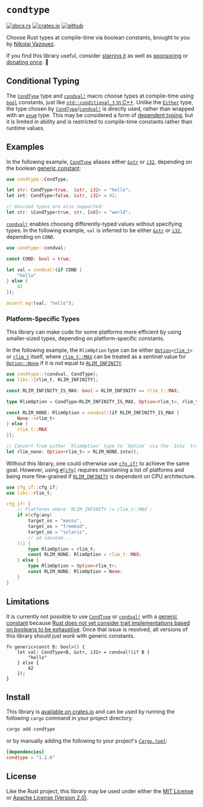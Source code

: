 # `condtype`

[![docs.rs](https://img.shields.io/crates/v/condtype.svg?style=flat-square&label=docs&color=blue&logo=rust)](https://docs.rs/condtype) [![crates.io](https://img.shields.io/crates/d/condtype.svg?style=flat-square)](https://crates.io/crates/condtype) [![github](https://img.shields.io/github/stars/nvzqz/condtype.svg?style=flat-square&color=black)][github]

Choose Rust types at compile-time via boolean constants, brought to you by
[Nikolai Vazquez](https://hachyderm.io/@nikolai).

If you find this library useful, consider
[starring it][github] as well as
[sponsoring](https://github.com/sponsors/nvzqz) or
[donating once](https://paypal.me/nvzqz). 💖

[github]: https://github.com/nvzqz/condtype

## Conditional Typing

The [`CondType`] type and [`condval!`] macro choose types at compile-time using
[`bool`] constants, just like [`std::conditional_t` in C++](https://en.cppreference.com/w/cpp/types/conditional).
Unlike the [`Either`] type, the type chosen by [`CondType`]/[`condval!`] is
directly used, rather than wrapped with an [`enum`] type. This may be considered
a form of [dependent typing](https://en.wikipedia.org/wiki/Dependent_type), but
it is limited in ability and is restricted to compile-time constants rather than
runtime values.

## Examples

In the following example, [`CondType`] aliases either [`&str`] or [`i32`],
depending on the boolean [generic constant][const-generics]:

```rust
use condtype::CondType;

let str: CondType<true,  &str, i32> = "hello";
let int: CondType<false, &str, i32> = 42;

// Unsized types are also supported:
let str: &CondType<true, str, [u8]> = "world";
```

[`condval!`] enables choosing differently-typed values without specifying types.
In the following example, `val` is inferred to be either [`&str`] or [`i32`],
depending on `COND`.

```rust
use condtype::condval;

const COND: bool = true;

let val = condval!(if COND {
    "hello"
} else {
    42
});

assert_eq!(val, "hello");
```

### Platform-Specific Types

This library can make code for some platforms more efficient by using
smaller-sized types, depending on platform-specific constants.

In the following example, the `RlimOption` type can be either
<code>[Option]\<[rlim_t][resource.h]></code> or [`rlim_t`][resource.h] itself,
where [`rlim_t::MAX`] can be treated as a sentinel value for
[`Option::None`][None] if it is not equal to [`RLIM_INFINITY`][resource.h].

```rust
use condtype::{condval, CondType};
use libc::{rlim_t, RLIM_INFINITY};

const RLIM_INFINITY_IS_MAX: bool = RLIM_INFINITY == rlim_t::MAX;

type RlimOption = CondType<RLIM_INFINITY_IS_MAX, Option<rlim_t>, rlim_t>;

const RLIM_NONE: RlimOption = condval!(if RLIM_INFINITY_IS_MAX {
    None::<rlim_t>
} else {
    rlim_t::MAX
});

// Convert from either `RlimOption` type to `Option` via the `Into` trait:
let rlim_none: Option<rlim_t> = RLIM_NONE.into();
```

Without this library, one could otherwise use [`cfg_if!`] to achieve the same
goal. However, using [`#[cfg]`][cfg] requires maintaining a list of platforms
and being more fine-grained if [`RLIM_INFINITY`][resource.h] is dependent on CPU
architecture.

```rust
use cfg_if::cfg_if;
use libc::rlim_t;

cfg_if! {
    // Platforms where `RLIM_INFINITY != rlim_t::MAX`:
    if #[cfg(any(
        target_os = "macos",
        target_os = "freebsd",
        target_os = "solaris",
        // ad nauseam...
    ))] {
        type RlimOption = rlim_t;
        const RLIM_NONE: RlimOption = rlim_t::MAX;
    } else {
        type RlimOption = Option<rlim_t>;
        const RLIM_NONE: RlimOption = None;
    }
}
```

## Limitations

It is currently not possible to use [`CondType`] or [`condval!`] with a
[generic constant][const-generics] because [Rust does not yet consider trait
implementations based on booleans to be exhaustive](https://github.com/rust-lang/project-const-generics/issues/26).
Once that issue is resolved, all versions of this library should _just work_
with generic constants.

```rust,ignore
fn generic<const B: bool>() {
    let val: CondType<B, &str, i32> = condval!(if B {
        "hello"
    } else {
        42
    });
}
```

## Install

This library is [available on crates.io](https://crates.io/crates/condtype) and
can be used by running the following `cargo` command in your project directory:

```sh
cargo add condtype
```

or by manually adding the following to your project's [`Cargo.toml`](https://doc.rust-lang.org/cargo/reference/manifest.html):

```toml
[dependencies]
condtype = "1.2.0"
```

## License

Like the Rust project, this library may be used under either the
[MIT License](https://github.com/nvzqz/condtype/blob/main/LICENSE-MIT) or
[Apache License (Version 2.0)](https://github.com/nvzqz/condtype/blob/main/LICENSE-APACHE).

[`CondType`]: https://docs.rs/condtype/latest/condtype/type.CondType.html
[`condval!`]: https://docs.rs/condtype/latest/condtype/macro.condval.html
[`Either`]:   https://docs.rs/either/latest/either/enum.Either.html
[`cfg_if!`]:  https://docs.rs/cfg-if/latest/cfg_if/macro.cfg_if.html

[`const`]: https://doc.rust-lang.org/std/keyword.const.html
[`enum`]:  https://doc.rust-lang.org/std/keyword.enum.html
[`bool`]:  https://doc.rust-lang.org/std/primitive.bool.html
[`i32`]:   https://doc.rust-lang.org/std/primitive.i32.html
[`&str`]:  https://doc.rust-lang.org/std/primitive.str.html
[Option]:  https://doc.rust-lang.org/std/option/enum.Option.html
[None]:    https://doc.rust-lang.org/std/option/enum.Option.html#variant.None
[cfg]:     https://doc.rust-lang.org/rust-by-example/attribute/cfg.html

[`rlim_t::MAX`]: https://doc.rust-lang.org/std/primitive.u64.html#associatedconstant.MAX

[const-generics]: https://doc.rust-lang.org/reference/items/generics.html#const-generics

[resource.h]: https://pubs.opengroup.org/onlinepubs/9699919799/basedefs/sys_resource.h.html

